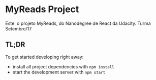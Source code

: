 # MyReads Project

Este  o projeto MyReads, do Nanodegree de React da Udacity. Turma Setembro/17

## TL;DR

To get started developing right away:

* install all project dependencies with `npm install`
* start the development server with `npm start`
